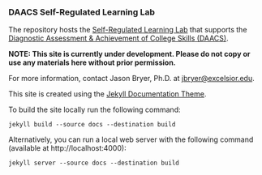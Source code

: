 ### DAACS Self-Regulated Learning Lab

The repository hosts the [Self-Regulated Learning Lab](http://srl.daacs.net) that supports the [Diagnostic Assessment & Achievement of College Skills (DAACS)](http://daacs.net).

**NOTE: This site is currently under development. Please do not copy or use any materials here without prior permission.**

For more information, contact Jason Bryer, Ph.D. at jbryer@excelsior.edu.


This site is created using the [Jekyll Documentation Theme](http://idratherbewriting.com/documentation-theme-jekyll/).

To build the site locally run the following command:

```
jekyll build --source docs --destination build
```

Alternatively, you can run a local web server with the following command (available at http://localhost:4000):

```
jekyll server --source docs --destination build
```
